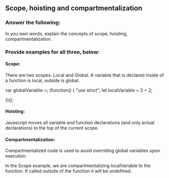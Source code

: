## Scope, hoisting and compartmentalization

### Answer the following:
In you own words, explain the concepts of scope, hoisting, compartmentalization.


### Provide examples for all three, below:

#### Scope:
There are two scopes. Local and Global. A variable that is declared inside of a function is local, outside is global.

  var globalVariable =;
(function() {
  "use strict";
  let localVariable = 2 + 2;

})();

#### Hoisting:
Javascript moves all variable and function declarations (and only actual declarations) to the top of the current scope.


#### Compartmentalization:

Compartmentalized code is used to avoid overriding global variables upon execution.

In the Scope example, we are compartmentalizing localVariable to the function. If called outside of the function it will be undefined. 
